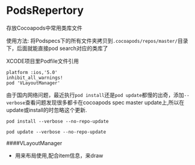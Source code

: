 PodsRepertory
=============

存放Cocoapods中常用类库文件

使用方法: 将Podspecs下的所有文件夹拷贝到`.cocoapods/repos/master/`目录下，后面就能直接pod search对应的类库了

XCODE项目里Podfile文件引用

~~~
platform :ios,'5.0'
inhibit_all_warnings!
pod 'VLayoutManager'
~~~

由于国内网络问题，最近执行`pod install`还是`pod update`都慢的出奇，添加`--verbose`查看问题发现很多都卡在cocoapods spec master update上,所以在update或install的时忽略这个更新.

`pod install --verbose --no-repo-update`

`pod update --verbose --no-repo-update`


####VLayoutManager

* 用来布局使用,配合item信息，来draw
